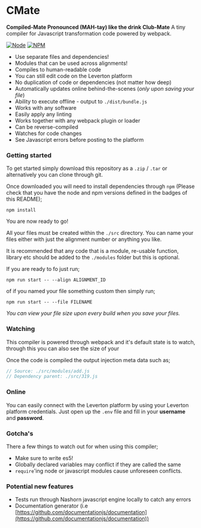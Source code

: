 # CMate
**Compiled-Mate Pronounced (MAH-tay) like the drink Club-Mate**
A tiny compiler for Javascript transformation code powered by webpack.

[![Node](https://img.shields.io/badge/Node-v8.0+-blue.svg)]()
[![NPM](https://img.shields.io/badge/NPM-v6.0+-blue.svg)]()

- Use separate files and dependencies!
- Modules that can be used across alignments!
- Compiles to human-readable code
- You can still edit code on the Leverton platform
- No duplication of code or dependencies (not matter how deep)
- Automatically updates online behind-the-scenes (*only upon saving your file*)
- Ability to execute offline - output to `./dist/bundle.js`
- Works with any software
- Easily apply any linting
- Works together with any webpack plugin or loader
- Can be reverse-compiled
- Watches for code changes
- See Javascript errors before posting to the platform

### Getting started
To get started simply download this repository as a `.zip` / `.tar` or alternatively you can clone through git.

Once downloaded you will need to install dependencies through `npm` (Please check that you have the node and npm versions defined in the badges of this README);

`npm install`

You are now ready to go!

All your files must be created within the `./src` directory. You can name your files either with just the alignment number or anything you like.

It is recommended that any code that is a module, re-usable function, library etc should be added to the `./modules` folder but this is optional.

If you are ready to fo just run;

`npm run start -- --align ALIGNMENT_ID`

of if you named your file something custom then simply run;

`npm run start -- --file FILENAME`


*You can view your file size upon every build when you save your files.*

### Watching
This compiler is powered through webpack and it's default state is to watch, through this you can also see the size of your

Once the code is compiled the output injection meta data such as;

```Javascript
// Source: ./src/modules/add.js
// Dependency parent: ./src/319.js
```

### Online
You can easily connect with the Leverton platform by using your Leverton platform credentials. Just open up the `.env` file and fill in your **username** and **password**.

### Gotcha's
There a few things to watch out for when using this compiler;

- Make sure to write es5!
- Globally declared variables may conflict if they are called the same
- `require`'ing node or javascript modules cause unforeseen conflicts.

### Potential new features
- Tests run through Nashorn javascript engine locally to catch any errors
- Documentation generator (i.e [https://github.com/documentationjs/documentation](https://github.com/documentationjs/documentation))
